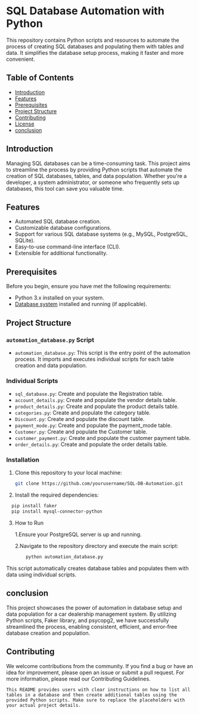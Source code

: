 # SQL Database Automation with Python

This repository contains Python scripts and resources to automate the process of creating SQL databases and populating them with tables and data. It simplifies the database setup process, making it faster and more convenient.

## Table of Contents

- [Introduction](#introduction)
- [Features](#features)
- [Prerequisites](#prerequisites)
- [Project Structure](#project-structure)
- [Contributing](#contributing)
- [License](#license)
- [conclusion](#conclusion)
## Introduction

Managing SQL databases can be a time-consuming task. This project aims to streamline the process by providing Python scripts that automate the creation of SQL databases, tables, and data population. Whether you're a developer, a system administrator, or someone who frequently sets up databases, this tool can save you valuable time.

## Features

- Automated SQL database creation.
- Customizable database configurations.
- Support for various SQL database systems (e.g., MySQL, PostgreSQL, SQLite).
- Easy-to-use command-line interface (CLI).
- Extensible for additional functionality.

## Prerequisites

Before you begin, ensure you have met the following requirements:

- Python 3.x installed on your system.
- [Database system](#supported-database-systems) installed and running (if applicable).

## Project Structure

### `automation_database.py` Script

- `automation_database.py`: This script is the entry point of the automation process. It imports and executes individual scripts for each table creation and data population.

### Individual Scripts

- `sql_database.py`: Create and populate the Registration table.
- `account_details.py`: Create and populate the vendor details table.
- `product_details.py`: Create and populate the product details table.
- `categories.py`: Create and populate the category table.
- `Discount.py`: Create and populate the discount table.
- `payment_mode.py`: Create and populate the payment_mode table.
- `Customer.py`: Create and populate the Customer table.
- `customer_payment.py`: Create and populate the customer payment table.
- `order_details.py`: Create and populate the order details table.

### Installation

1. Clone this repository to your local machine:

   ```bash
   git clone https://github.com/yourusername/SQL-DB-Automation.git


2. Install the required dependencies:

  ```bash
    pip install faker
    pip install mysql-connector-python
  ```
  
3. How to Run

   1.Ensure your PostgreSQL server is up and running.

   2.Navigate to the repository directory and execute the main script:

    ```bash
        python automation_database.py
    ```

This script automatically creates database tables and populates them with data using individual scripts.



## conclusion




This project showcases the power of automation in database setup and data population for a car dealership management system. By utilizing Python scripts, Faker library, and psycopg2, we have successfully streamlined the process, enabling consistent, efficient, and error-free database creation and population.





## Contributing
We welcome contributions from the community. If you find a bug or have an idea for improvement, please open an issue or submit a pull request. For more information, please read our Contributing Guidelines.




    This README provides users with clear instructions on how to list all tables in a database and then create additional tables using the provided Python scripts. Make sure to replace the placeholders with your actual project details.
